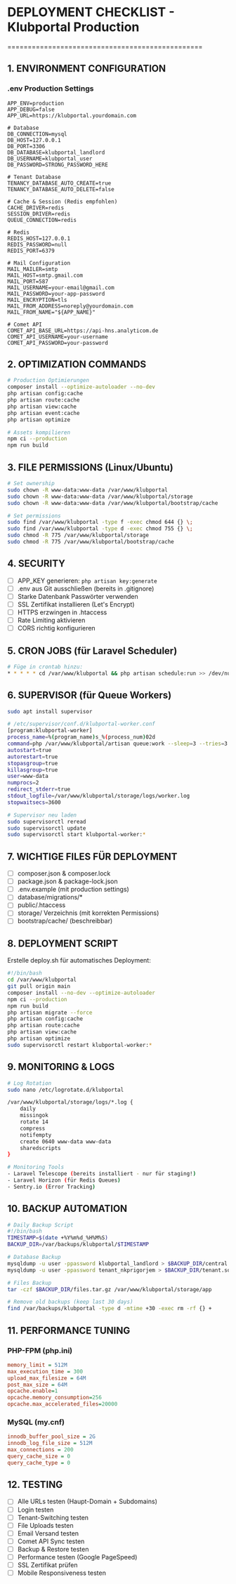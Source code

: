 # DEPLOYMENT CHECKLIST - Klubportal Production
================================================

## 1. ENVIRONMENT CONFIGURATION

### .env Production Settings
```env
APP_ENV=production
APP_DEBUG=false
APP_URL=https://klubportal.yourdomain.com

# Database
DB_CONNECTION=mysql
DB_HOST=127.0.0.1
DB_PORT=3306
DB_DATABASE=klubportal_landlord
DB_USERNAME=klubportal_user
DB_PASSWORD=STRONG_PASSWORD_HERE

# Tenant Database
TENANCY_DATABASE_AUTO_CREATE=true
TENANCY_DATABASE_AUTO_DELETE=false

# Cache & Session (Redis empfohlen)
CACHE_DRIVER=redis
SESSION_DRIVER=redis
QUEUE_CONNECTION=redis

# Redis
REDIS_HOST=127.0.0.1
REDIS_PASSWORD=null
REDIS_PORT=6379

# Mail Configuration
MAIL_MAILER=smtp
MAIL_HOST=smtp.gmail.com
MAIL_PORT=587
MAIL_USERNAME=your-email@gmail.com
MAIL_PASSWORD=your-app-password
MAIL_ENCRYPTION=tls
MAIL_FROM_ADDRESS=noreply@yourdomain.com
MAIL_FROM_NAME="${APP_NAME}"

# Comet API
COMET_API_BASE_URL=https://api-hns.analyticom.de
COMET_API_USERNAME=your-username
COMET_API_PASSWORD=your-password
```

## 2. OPTIMIZATION COMMANDS

```bash
# Production Optimierungen
composer install --optimize-autoloader --no-dev
php artisan config:cache
php artisan route:cache
php artisan view:cache
php artisan event:cache
php artisan optimize

# Assets kompilieren
npm ci --production
npm run build
```

## 3. FILE PERMISSIONS (Linux/Ubuntu)

```bash
# Set ownership
sudo chown -R www-data:www-data /var/www/klubportal
sudo chown -R www-data:www-data /var/www/klubportal/storage
sudo chown -R www-data:www-data /var/www/klubportal/bootstrap/cache

# Set permissions
sudo find /var/www/klubportal -type f -exec chmod 644 {} \;
sudo find /var/www/klubportal -type d -exec chmod 755 {} \;
sudo chmod -R 775 /var/www/klubportal/storage
sudo chmod -R 775 /var/www/klubportal/bootstrap/cache
```

## 4. SECURITY

- [ ] APP_KEY generieren: `php artisan key:generate`
- [ ] .env aus Git ausschließen (bereits in .gitignore)
- [ ] Starke Datenbank Passwörter verwenden
- [ ] SSL Zertifikat installieren (Let's Encrypt)
- [ ] HTTPS erzwingen in .htaccess
- [ ] Rate Limiting aktivieren
- [ ] CORS richtig konfigurieren

## 5. CRON JOBS (für Laravel Scheduler)

```bash
# Füge in crontab hinzu:
* * * * * cd /var/www/klubportal && php artisan schedule:run >> /dev/null 2>&1
```

## 6. SUPERVISOR (für Queue Workers)

```bash
sudo apt install supervisor

# /etc/supervisor/conf.d/klubportal-worker.conf
[program:klubportal-worker]
process_name=%(program_name)s_%(process_num)02d
command=php /var/www/klubportal/artisan queue:work --sleep=3 --tries=3 --max-time=3600
autostart=true
autorestart=true
stopasgroup=true
killasgroup=true
user=www-data
numprocs=2
redirect_stderr=true
stdout_logfile=/var/www/klubportal/storage/logs/worker.log
stopwaitsecs=3600

# Supervisor neu laden
sudo supervisorctl reread
sudo supervisorctl update
sudo supervisorctl start klubportal-worker:*
```

## 7. WICHTIGE FILES FÜR DEPLOYMENT

- [ ] composer.json & composer.lock
- [ ] package.json & package-lock.json
- [ ] .env.example (mit production settings)
- [ ] database/migrations/*
- [ ] public/.htaccess
- [ ] storage/ Verzeichnis (mit korrekten Permissions)
- [ ] bootstrap/cache/ (beschreibbar)

## 8. DEPLOYMENT SCRIPT

Erstelle deploy.sh für automatisches Deployment:
```bash
#!/bin/bash
cd /var/www/klubportal
git pull origin main
composer install --no-dev --optimize-autoloader
npm ci --production
npm run build
php artisan migrate --force
php artisan config:cache
php artisan route:cache
php artisan view:cache
php artisan optimize
sudo supervisorctl restart klubportal-worker:*
```

## 9. MONITORING & LOGS

```bash
# Log Rotation
sudo nano /etc/logrotate.d/klubportal

/var/www/klubportal/storage/logs/*.log {
    daily
    missingok
    rotate 14
    compress
    notifempty
    create 0640 www-data www-data
    sharedscripts
}

# Monitoring Tools
- Laravel Telescope (bereits installiert - nur für staging!)
- Laravel Horizon (für Redis Queues)
- Sentry.io (Error Tracking)
```

## 10. BACKUP AUTOMATION

```bash
# Daily Backup Script
#!/bin/bash
TIMESTAMP=$(date +%Y%m%d_%H%M%S)
BACKUP_DIR=/var/backups/klubportal/$TIMESTAMP

# Database Backup
mysqldump -u user -ppassword klubportal_landlord > $BACKUP_DIR/central.sql
mysqldump -u user -ppassword tenant_nkprigorjem > $BACKUP_DIR/tenant.sql

# Files Backup
tar -czf $BACKUP_DIR/files.tar.gz /var/www/klubportal/storage/app

# Remove old backups (keep last 30 days)
find /var/backups/klubportal -type d -mtime +30 -exec rm -rf {} +
```

## 11. PERFORMANCE TUNING

### PHP-FPM (php.ini)
```ini
memory_limit = 512M
max_execution_time = 300
upload_max_filesize = 64M
post_max_size = 64M
opcache.enable=1
opcache.memory_consumption=256
opcache.max_accelerated_files=20000
```

### MySQL (my.cnf)
```ini
innodb_buffer_pool_size = 2G
innodb_log_file_size = 512M
max_connections = 200
query_cache_size = 0
query_cache_type = 0
```

## 12. TESTING

- [ ] Alle URLs testen (Haupt-Domain + Subdomains)
- [ ] Login testen
- [ ] Tenant-Switching testen
- [ ] File Uploads testen
- [ ] Email Versand testen
- [ ] Comet API Sync testen
- [ ] Backup & Restore testen
- [ ] Performance testen (Google PageSpeed)
- [ ] SSL Zertifikat prüfen
- [ ] Mobile Responsiveness testen
